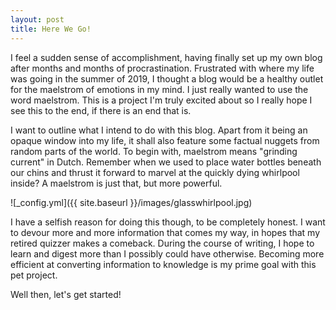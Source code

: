 ```yaml
---
layout: post
title: Here We Go!
---
```


I feel a sudden sense of accomplishment, having finally set up my own blog after months and months of procrastination. Frustrated with where my life was going in the summer of 2019, I thought a blog would be a healthy outlet for the maelstrom of emotions in my mind. I just really wanted to use the word maelstrom. This is a project I'm truly excited about so I really hope I see this to the end, if there is an end that is. 

I want to outline what I intend to do with this blog. Apart from it being an opaque window into my life, it shall also feature some factual nuggets from random parts of the world. To begin with, maelstrom means "grinding current" in Dutch. Remember when we used to place water bottles beneath our chins and thrust it forward to marvel at the quickly dying whirlpool inside? A maelstrom is just that, but more powerful. 

  ![_config.yml]({{ site.baseurl }}/images/glasswhirlpool.jpg)

I have a selfish reason for doing this though, to be completely honest. I want to devour more and more information that comes my way, in hopes that my retired quizzer makes a comeback. During the course of writing, I hope to learn and digest more than I possibly could have otherwise. Becoming more efficient at converting information to knowledge is my prime goal with this pet project.

Well then, let's get started!
